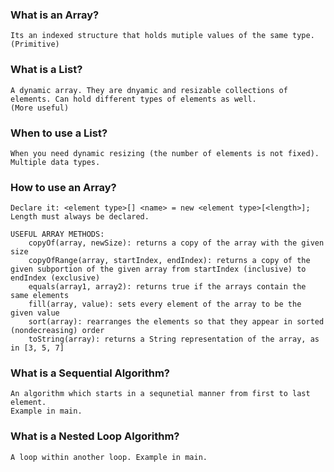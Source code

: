 ### What is an Array?
    Its an indexed structure that holds mutiple values of the same type. (Primitive)

### What is a List?
    A dynamic array. They are dnyamic and resizable collections of elements. Can hold different types of elements as well.
    (More useful)

### When to use a List?
    When you need dynamic resizing (the number of elements is not fixed).
    Multiple data types.

### How to use an Array?
    Declare it: <element type>[] <name> = new <element type>[<length>];
    Length must always be declared.

    USEFUL ARRAY METHODS:
        copyOf(array, newSize): returns a copy of the array with the given size
        copyOfRange(array, startIndex, endIndex): returns a copy of the given subportion of the given array from startIndex (inclusive) to endIndex (exclusive)
        equals(array1, array2): returns true if the arrays contain the same elements
        fill(array, value): sets every element of the array to be the given value
        sort(array): rearranges the elements so that they appear in sorted (nondecreasing) order
        toString(array): returns a String representation of the array, as in [3, 5, 7]


### What is a Sequential Algorithm?
    An algorithm which starts in a sequnetial manner from first to last element. 
    Example in main.

### What is a Nested Loop Algorithm?
    A loop within another loop. Example in main.

